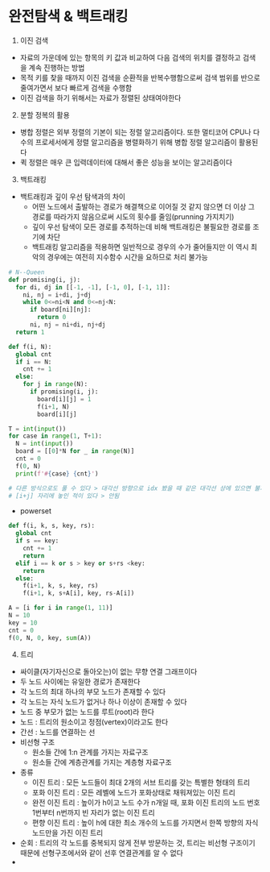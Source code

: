 # 완전탐색 & 백트래킹
1. 이진 검색
- 자료의 가운데에 있는 항목의 키 값과 비교하여 다음 검색의 위치를 결정하고 검색을 계속 진행하는 방법
- 목적 키를 찾을 때까지 이진 검색을 순환적을 반복수행함으로써 검색 범위를 반으로 줄여가면서 보다 빠르게 검색을 수행함
- 이진 검색을 하기 위해서는 자료가 정렬된 상태여야한다

2. 분할 정복의 활용
- 병합 정렬은 외부 정렬의 기본이 되는 정렬 알고리즘이다. 또한 멀티코어 CPU나 다수의 프로세서에게 정렬 알고리즘을 병렬화하기 위해 병합 정렬 알고리즘이 활용된다
- 퀵 정렬은 매우 큰 입력데이터에 대해서 좋은 성능을 보이는 알고리즘이다

3. 백트래킹
- 백트래킹과 깊이 우선 탐색과의 차이
  - 어떤 노드에서 출발하는 경로가 해결책으로 이어질 것 같지 않으면 더 이상 그 경로를 따라가지 않음으로써 시도의 횟수를 줄임(prunning 가지치기)
  - 깊이 우선 탐색이 모든 경로를 추적하는데 비해 백트래킹은 불필요한 경로를 조기에 차단
  - 백트래킹 알고리즘을 적용하면 일반적으로 경우의 수가 줄어들지만 이 역시 최악의 경우에는 여전히 지수함수 시간을 요하므로 처리 불가능
```python
# N--Queen
def promising(i, j):
  for di, dj in [[-1, -1], [-1, 0], [-1, 1]]:
    ni, nj = i+di, j+dj
    while 0<=ni<N and 0<=nj<N:
      if board[ni][nj]:
        return 0
      ni, nj = ni+di, nj+dj
  return 1 

def f(i, N):
  global cnt
  if i == N:
    cnt += 1
  else:
    for j in range(N):
      if promising(i, j):
        board[i][j] = 1
        f(i+1, N)
        board[i][j]

T = int(input())
for case in range(1, T+1):
  N = int(input())
  board = [[0]*N for _ in range(N)]
  cnt = 0
  f(0, N)
  print(f'#{case} {cnt}')

# 다른 방식으로도 풀 수 있다 > 대각선 방향으로 idx 봤을 때 같은 대각선 상에 있으면 불가능
# [i+j] 자리에 놓인 적이 있다 > 안됨
```
- powerset
```python
def f(i, k, s, key, rs):
  global cnt
  if s == key:
    cnt += 1
    return
  elif i == k or s > key or s+rs <key:
    return 
  else:
    f(i+1, k, s, key, rs)
    f(i+1, k, s+A[i], key, rs-A[i])

A = [i for i in range(1, 11)]
N = 10
key = 10
cnt = 0
f(0, N, 0, key, sum(A))
```

4. 트리
- 싸이클(자기자신으로 돌아오는)이 없는 무향 연결 그래프이다
- 두 노드 사이에는 유일한 경로가 존재한다
- 각 노드의 최대 하나의 부모 노드가 존재할 수 있다
- 각 노드는 자식 노드가 없거나 하나 이상이 존재할 수 있다
- 노드 중 부모가 없는 노드를 루트(root)라 한다
- 노드 : 트리의 원소이고 정점(vertex)이라고도 한다
- 간선 : 노드를 연결하는 선
- 비선형 구조
  - 원소들 간에 1:n 관계를 가지는 자료구조
  - 원소들 간에 계층관계를 가지는 계층형 자료구조
- 종류
  - 이진 트리 : 모든 노드들이 최대 2개의 서브 트리를 갖는 특별한 형태의 트리
  - 포화 이진 트리 : 모든 레벨에 노드가 포화상태로 채워져있는 이진 트리 
  - 완전 이진 트리 : 높이가 h이고 노드 수가 n개일 때, 포화 이진 트리의 노드 번호 1번부터 n번까지 빈 자리가 없는 이진 트리
  - 편향 이진 트리 : 높이 h에 대한 최소 개수의 노드를 가지면서 한쪽 방향의 자식 노드만을 가진 이진 트리
- 순회 : 트리의 각 노드를 중복되지 않게 전부 방문하는 것, 트리는 비선형 구조이기 때문에 선형구조에서와 같이 선후 연결관계를 알 수 없다
- 